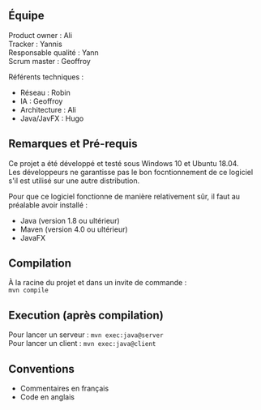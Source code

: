 ## Équipe

Product owner : Ali  
Tracker : Yannis  
Responsable qualité : Yann  
Scrum master : Geoffroy  
  
Référents techniques :
- Réseau : Robin
- IA : Geoffroy
- Architecture : Ali
- Java/JavFX : Hugo

## Remarques et Pré-requis
Ce projet a été développé et testé sous Windows 10 et Ubuntu 18.04.  
Les développeurs ne garantisse pas le bon focntionnement de ce logiciel s'il est utilisé sur une autre distribution.  
  
Pour que ce logiciel fonctionne de manière relativement sûr, il faut au préalable avoir installé : 
- Java  (version 1.8 ou ultérieur)
- Maven (version 4.0 ou ultérieur)
- JavaFX


## Compilation

À la racine du projet et dans un invite de commande :  
`mvn compile`

## Execution (après compilation)

Pour lancer un serveur : 
`mvn exec:java@server`  
Pour lancer un client :
`mvn exec:java@client  `

## Conventions

- Commentaires en français
- Code en anglais
